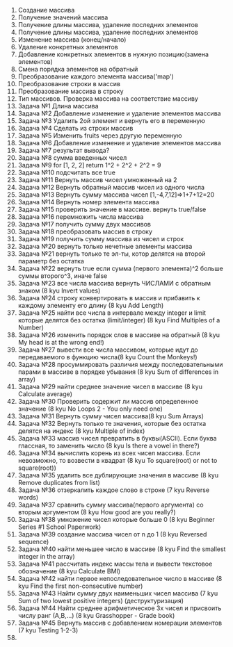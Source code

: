 1.	Создание массива
2.	Получение значений массива
3.	Получение длины массива, удаление последних элементов
4.	Получение длины массива, удаление последних элементов
5.	Изменение массива (конец/начало)
6.	Удаление конкретных элементов
7.	Добавление конкретных элементов в нужную позицию(замена элементов)
8.	Смена порядка элементов на обратный
9.	Преобразование каждого элемента массива('map')
10.	Преобразование строки в массив
11.	Преобразование массива в строку
12.	Тип массивов. Проверка массива на соответствие массиву
13.	Задача №1 Длина массива
14.	Задача №2 Добавление изменение и удаление элементов массива
15.	Задача №3 Удалить 2ой элемент и вернуть его в  переменную
16.	Задача №4 Сделать из строки массив
17.	Задача №5 Изменить fruits через другую переменную
18.	Задача №6 Добавление изменение и удаление элементов массива
19.	Задача №7 результат вывода?
20.	Задача №8 сумма введенных чисел
21.	Задача №9 for [1, 2, 2] return 1^2 + 2^2 + 2^2 = 9
22.	Задача №10 подсчитать все true
23.	Задача №11 Вернуть массив чисел умноженный на 2
24.	Задача №12 Вернуть обратный массив чисел из одного числа
25.	Задача №13 Вернуть сумму массива чисел [1,-4,7,12]=>1+7+12=20
26.	Задача №14 Вернуть номер элемента массива
27.	Задача №15 проверить значение в массиве. вернуть true/false
28.	Задача №16 перемножить числа массива
29.	Задача №17 получить сумму двух массивов
30.	Задача №18 преобразовать массив в строку
31.	Задача №19 получить сумму массива из чисел и строк
32.	Задача №20 вернуть только нечетные элементы массива
33.	Задача №21 вернуть только те эл-ты, котор делятся на второй параметр без остатка
34.	Задача №22 вернуть true если сумма (первого элемента)^2 больше суммы второго^3, иначе false
35.	Задача №23 все числа массива вернуть ЧИСЛАМИ с обратным знаком (8 kyu Invert values)
36.	Задача №24 строку конвертировать в массив и прибавить к каждому элементу его длину (8 kyu Add Length)
37.	Задача №25 найти все числа в интервале между integer и limit которые делятся без остатка (limit/integer) (8 kyu Find Multiples of a Number)
38.	Задача №26 изменить порядок слов в массиве на обратный (8 kyu My head is at the wrong end!)
39.	Задача №27 вывести все числа массивом, которые идут до передаваемого в функцию числа(8 kyu Count the Monkeys!)
40.	Задача №28 просуммировать различия между последовательными парами в массиве в порядке убывания (8 kyu Sum of differences in array)
41.	Задача №29 найти среднее значение чисел в массиве (8 kyu Calculate average)
42.	Задача №30 Проверить содержит ли массив определенное значение (8 kyu No Loops 2 - You only need one)
43.	Задача №31 Вернуть сумму чисел массива(8 kyu Sum Arrays)
44.	Задача №32 Вернуть только те значения, которые без остатка делятся на индекс (8 kyu Multiple of index)
45. Задача №33 массив чисел превратить в буквы(ASCII). Если буква глассная, то заменить число (8 kyu Is there a vowel in there?)
46. Задача №34 вычислить корень из всех чисел массива. Если невозможно, то возвести в квадрат (8 kyu To square(root) or not to square(root))
47. Задача №35 удалить все дублирующие значения в массиве (8 kyu Remove duplicates from list)
48. Задача №36 отзеркалить каждое слово в строке (7 kyu Reverse words)
49. Задача №37 сравнить сумму массива(первого аргумента) со вторым аргументом (8 kyu How good are you really?)
50. Задача №38 умножение чисел которые больше 0 (8 kyu Beginner Series #1 School Paperwork)
51. Задача №39 создание массива чисел от n до 1  (8 kyu Reversed sequence)
52. Задача №40 найти меньшее число в массиве (8 kyu Find the smallest integer in the array) 
53. Задача №41 рассчитать индекс массы тела и вывести текстовое обозначение (8 kyu Calculate BMI)
53. Задача №42 найти первое непоследовательное число в массиве (8 kyu Find the first non-consecutive number)
54. Задача №43 Найти сумму двух наименьших чисел массива (7 kyu Sum of two lowest positive integers) (деструктуризация)
55. Задача №44 Найти среднее арифметическое 3х чисел и присвоить числу ранг (А,В,...) (8 kyu Grasshopper - Grade book)
56. Задача №45 Вернуть массив с добавлением номерации элементов (7 kyu Testing 1-2-3)
57. 





